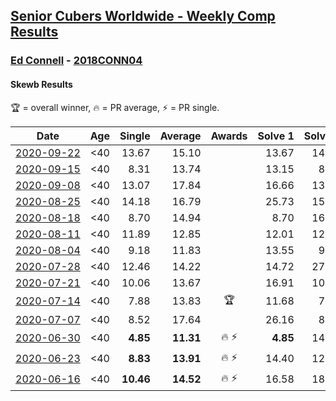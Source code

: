 <style>table {white-space: nowrap;}</style>

## [Senior Cubers Worldwide - Weekly Comp Results](/scw-comp/results/)
### [Ed Connell](README.md) - [2018CONN04](https://www.worldcubeassociation.org/persons/2018CONN04?event=skewb)
#### Skewb Results

<span style="white-space: nowrap;">🏆 = overall winner</span>, <span style="white-space: nowrap;">🔥 = PR average</span>, <span style="white-space: nowrap;">⚡ = PR single</span>.

| Date | Age | Single | Average | Awards | Solve 1 | Solve 2 | Solve 3 | Solve 4 | Solve 5 | Video |
| :--: | :--: | --: | --: | :--: | --: | --: | --: | --: | --: | :-- |
| [2020-09-22](../../results/2020-09-22/skewb.md) | <40 | 13.67 | 15.10 |  | 13.67 | 14.47 | 14.23 | 17.05 | 16.60 | [Desktop](https://www.facebook.com/events/361626694990606/permalink/365101317976477) / [Mobile](https://m.facebook.com/events/361626694990606?view=permalink&id=365101317976477) |
| [2020-09-15](../../results/2020-09-15/skewb.md) | <40 | 8.31 | 13.74 |  | 13.15 | 8.31 | 17.34 | 14.06 | 14.01 | [Desktop](https://www.facebook.com/events/681386202727964/permalink/685684118964839) / [Mobile](https://m.facebook.com/events/681386202727964?view=permalink&id=685684118964839) |
| [2020-09-08](../../results/2020-09-08/skewb.md) | <40 | 13.07 | 17.84 |  | 16.66 | 13.07 | 15.53 | 21.32 | 1:40.60 | [Desktop](https://www.facebook.com/events/1438001453064843/permalink/1441916886006633) / [Mobile](https://m.facebook.com/events/1438001453064843?view=permalink&id=1441916886006633) |
| [2020-08-25](../../results/2020-08-25/skewb.md) | <40 | 14.18 | 16.79 |  | 25.73 | 15.53 | 14.85 | 14.18 | 20.00 | [Desktop](https://www.facebook.com/events/335350317875490/permalink/340630337347488) / [Mobile](https://m.facebook.com/events/335350317875490?view=permalink&id=340630337347488) |
| [2020-08-18](../../results/2020-08-18/skewb.md) | <40 | 8.70 | 14.94 |  | 8.70 | 16.57 | 12.16 | 16.10 | 23.05 | [Desktop](https://www.facebook.com/events/940960439648894/permalink/946961039048834) / [Mobile](https://m.facebook.com/events/940960439648894?view=permalink&id=946961039048834) |
| [2020-08-11](../../results/2020-08-11/skewb.md) | <40 | 11.89 | 12.85 |  | 12.01 | 12.27 | 11.89 | 14.28 | 20.06 | [Desktop](https://www.facebook.com/events/354677798881328/permalink/358765635139211) / [Mobile](https://m.facebook.com/events/354677798881328?view=permalink&id=358765635139211) |
| [2020-08-04](../../results/2020-08-04/skewb.md) | <40 | 9.18 | 11.83 |  | 13.55 | 9.18 | 11.90 | 21.74 | 10.03 | [Desktop](https://www.facebook.com/events/1546469592197852/permalink/1550670298444448) / [Mobile](https://m.facebook.com/events/1546469592197852?view=permalink&id=1550670298444448) |
| [2020-07-28](../../results/2020-07-28/skewb.md) | <40 | 12.46 | 14.22 |  | 14.72 | 27.13 | 12.49 | 12.46 | 15.44 | [Desktop](https://www.facebook.com/events/610415706564720/permalink/613844499555174) / [Mobile](https://m.facebook.com/events/610415706564720?view=permalink&id=613844499555174) |
| [2020-07-21](../../results/2020-07-21/skewb.md) | <40 | 10.06 | 13.67 |  | 16.91 | 10.06 | 14.35 | 14.73 | 11.93 | [Desktop](https://www.facebook.com/events/560843031255896/permalink/563251314348401) / [Mobile](https://m.facebook.com/events/560843031255896?view=permalink&id=563251314348401) |
| [2020-07-14](../../results/2020-07-14/skewb.md) | <40 | 7.88 | 13.83 | 🏆 | 11.68 | 7.88 | 14.95 | 14.86 | 19.34 | [Desktop](https://www.facebook.com/events/413064016333950/permalink/416493985990953) / [Mobile](https://m.facebook.com/events/413064016333950?view=permalink&id=416493985990953) |
| [2020-07-07](../../results/2020-07-07/skewb.md) | <40 | 8.52 | 17.64 |  | 26.16 | 8.52 | 14.13 | 16.66 | 22.14 | [Desktop](https://www.facebook.com/events/198255948253934/permalink/200410921371770) / [Mobile](https://m.facebook.com/events/198255948253934?view=permalink&id=200410921371770) |
| [2020-06-30](../../results/2020-06-30/skewb.md) | <40 | **4.85** | **11.31** | 🔥 ⚡ | **4.85** | 14.69 | 11.93 | 10.87 | 11.14 | [Desktop](https://www.facebook.com/events/1716512181834525/permalink/1720525514766525) / [Mobile](https://m.facebook.com/events/1716512181834525?view=permalink&id=1720525514766525) |
| [2020-06-23](../../results/2020-06-23/skewb.md) | <40 | **8.83** | **13.91** | 🔥 ⚡ | 14.40 | 12.95 | **8.83** | 2:47.35 | 14.39 | [Desktop](https://www.facebook.com/events/1618516681636159/permalink/1623313707823123) / [Mobile](https://m.facebook.com/events/1618516681636159?view=permalink&id=1623313707823123) |
| [2020-06-16](../../results/2020-06-16/skewb.md) | <40 | **10.46** | **14.52** | 🔥 ⚡ | 16.58 | 18.49 | 12.33 | 14.65 | **10.46** | [Desktop](https://www.facebook.com/events/296087658445428/permalink/299496601437867) / [Mobile](https://m.facebook.com/events/296087658445428?view=permalink&id=299496601437867) |


<!-- Global site tag (gtag.js) - Google Analytics -->
<script async src="https://www.googletagmanager.com/gtag/js?id=UA-86348435-3"></script>
<script>window.dataLayer = window.dataLayer || []; function gtag() {dataLayer.push(arguments);} gtag('js', new Date()); gtag('config', 'UA-86348435-3');</script>
